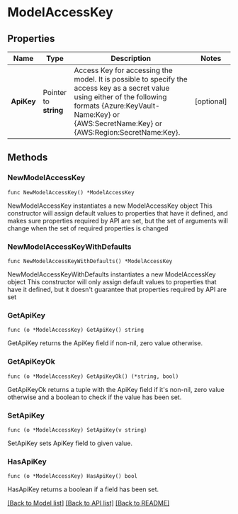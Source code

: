 # ModelAccessKey

## Properties

Name | Type | Description | Notes
------------ | ------------- | ------------- | -------------
**ApiKey** | Pointer to **string** | Access Key for accessing the model. It is possible to specify the access key as a secret value using either of the following formats {Azure:KeyVault-Name:Key} or {AWS:SecretName:Key} or {AWS:Region:SecretName:Key}. | [optional] 

## Methods

### NewModelAccessKey

`func NewModelAccessKey() *ModelAccessKey`

NewModelAccessKey instantiates a new ModelAccessKey object
This constructor will assign default values to properties that have it defined,
and makes sure properties required by API are set, but the set of arguments
will change when the set of required properties is changed

### NewModelAccessKeyWithDefaults

`func NewModelAccessKeyWithDefaults() *ModelAccessKey`

NewModelAccessKeyWithDefaults instantiates a new ModelAccessKey object
This constructor will only assign default values to properties that have it defined,
but it doesn't guarantee that properties required by API are set

### GetApiKey

`func (o *ModelAccessKey) GetApiKey() string`

GetApiKey returns the ApiKey field if non-nil, zero value otherwise.

### GetApiKeyOk

`func (o *ModelAccessKey) GetApiKeyOk() (*string, bool)`

GetApiKeyOk returns a tuple with the ApiKey field if it's non-nil, zero value otherwise
and a boolean to check if the value has been set.

### SetApiKey

`func (o *ModelAccessKey) SetApiKey(v string)`

SetApiKey sets ApiKey field to given value.

### HasApiKey

`func (o *ModelAccessKey) HasApiKey() bool`

HasApiKey returns a boolean if a field has been set.


[[Back to Model list]](../README.md#documentation-for-models) [[Back to API list]](../README.md#documentation-for-api-endpoints) [[Back to README]](../README.md)



